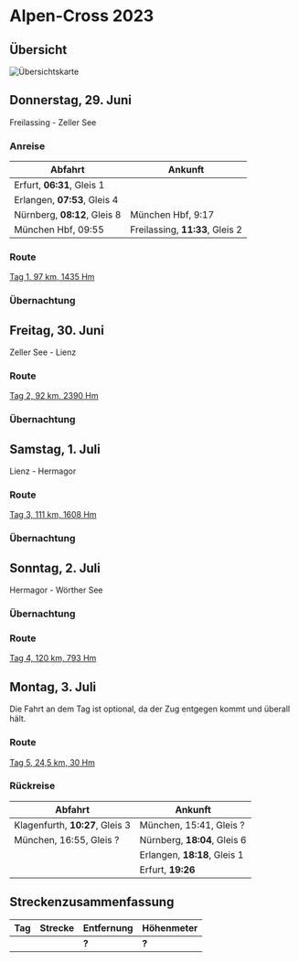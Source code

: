 # Alpen-Cross 2023

## Übersicht

![Übersichtskarte]()

## Donnerstag, 29. Juni

Freilassing - Zeller See

### Anreise

| Abfahrt | Ankunft |
| ------- | ------- |
| Erfurt, **06:31**, Gleis 1 | |
| Erlangen, **07:53**, Gleis 4 | |
| Nürnberg, **08:12**, Gleis 8 | München Hbf, 9:17 |
| München Hbf, 09:55 | Freilassing, **11:33**, Gleis 2 |

### Route

[Tag 1, 97 km, 1435 Hm](http://brouter.de/brouter-web/#map=14/47.3976/12.8514/osm-mapnik-german_style&lonlats=12.977192,47.836234;12.901812,47.753218;12.879581,47.729771;12.874904,47.723736;12.874593,47.718128;12.89796,47.720127;12.901329,47.719275;13.001171,47.629899;12.770834,47.50594;12.847738,47.427114;12.853832,47.397649;12.815552,47.315436)

### Übernachtung


## Freitag, 30. Juni

Zeller See - Lienz

### Route

[Tag 2, 92 km, 2390 Hm](http://brouter.de/brouter-web/#map=9/47.0675/12.7414/osm-mapnik-german_style&lonlats=12.816195,47.32635;12.768259,46.829605&profile=fastbike)

### Übernachtung


## Samstag, 1. Juli

Lienz - Hermagor

### Route

[Tag 3, 111 km, 1608 Hm](http://brouter.de/brouter-web/#map=11/46.6228/13.3676/osm-mapnik-german_style&lonlats=12.770576,46.829429;12.532053,46.718765;13.369803,46.626338&profile=fastbike)  

### Übernachtung


## Sonntag, 2. Juli

Hermagor - Wörther See

### Übernachtung


### Route

[Tag 4, 120 km, 793 Hm](http://brouter.de/brouter-web/#map=9/46.6655/13.8345/osm-mapnik-german_style&lonlats=13.369803,46.626338;13.216295,46.739859;13.761234,46.661749;14.042072,46.614043)

## Montag, 3. Juli

Die Fahrt an dem Tag ist optional, da der Zug entgegen kommt und überall hält.

### Route

[Tag 5, 24,5 km, 30 Hm](http://brouter.de/brouter-web/#map=11/46.6237/14.0879/osm-mapnik-german_style&lonlats=14.042072,46.614043;14.313726,46.616313)

### Rückreise

| Abfahrt | Ankunft |
| ------- | ------- |
| Klagenfurth, **10:27**, Gleis 3 | München, 15:41, Gleis ? |
| München, 16:55, Gleis ? | Nürnberg, **18:04**, Gleis 6 |
| | Erlangen, **18:18**, Gleis 1 |
| | Erfurt, **19:26** |

## Streckenzusammenfassung

| Tag | Strecke               | Entfernung | Höhenmeter |
| --- | --------------------- | ---------- | ---------- |
|     |                       | **?**    | **?**   |
